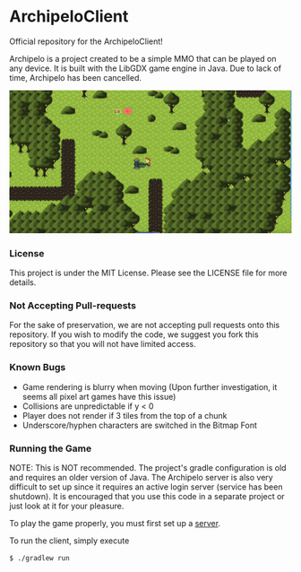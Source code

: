 # ArchipeloClient
Official repository for the ArchipeloClient!

Archipelo is a project created to be a simple MMO that can be played on any device. It is built with the LibGDX game engine in Java. Due to lack of time, Archipelo has been cancelled.

![Screenshot of latest Archipelo build](screenshot.png)

<h3>License</h3>
This project is under the MIT License. Please see the LICENSE file for more details.

<h3>Not Accepting Pull-requests</h3>
For the sake of preservation, we are not accepting pull requests onto this repository. If you wish to modify the code, we suggest you fork this repository so that you will not have limited access.

<h3>Known Bugs</h3>

* Game rendering is blurry when moving  (Upon further investigation, it seems all pixel art games have this issue)
* Collisions are unpredictable if y < 0
* Player does not render if 3 tiles from the top of a chunk
* Underscore/hyphen characters are switched in the Bitmap Font

### Running the Game

NOTE: This is NOT recommended. The project's gradle configuration is old and requires an older version of Java. The Archipelo server is also very difficult to set up since it requires an active login server (service has been shutdown). It is encouraged that you use this code in a separate project or just look at it for your pleasure.

To play the game properly, you must first set up a [server](https://github.com/hollowbit/archipeloserver).

To run the client, simply execute

```
$ ./gradlew run
```
